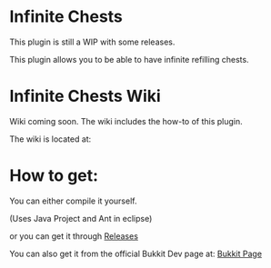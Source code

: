 Infinite Chests
=============
This plugin is still a WIP with some releases.

This plugin allows you to be able to have infinite refilling chests.

Infinite Chests Wiki
==================
Wiki coming soon. The wiki includes the how-to of this plugin.

The wiki is located at: 

How to get:
===========
You can either compile it yourself.

(Uses Java Project and Ant in eclipse)

or you can get it through [Releases](https://github.com/TMAC-Coding/Infinite-Chests/releases)

You can also get it from the official Bukkit Dev page at: [Bukkit Page](http://dev.bukkit.org/bukkit-plugins/infinite-chests/)

